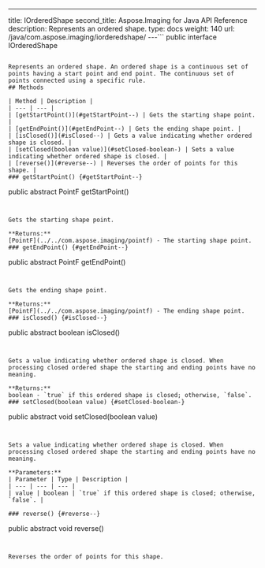 ---
title: IOrderedShape
second_title: Aspose.Imaging for Java API Reference
description: Represents an ordered shape.
type: docs
weight: 140
url: /java/com.aspose.imaging/iorderedshape/
---```
public interface IOrderedShape
```

Represents an ordered shape. An ordered shape is a continuous set of points having a start point and end point. The continuous set of points connected using a specific rule.
## Methods

| Method | Description |
| --- | --- |
| [getStartPoint()](#getStartPoint--) | Gets the starting shape point. |
| [getEndPoint()](#getEndPoint--) | Gets the ending shape point. |
| [isClosed()](#isClosed--) | Gets a value indicating whether ordered shape is closed. |
| [setClosed(boolean value)](#setClosed-boolean-) | Sets a value indicating whether ordered shape is closed. |
| [reverse()](#reverse--) | Reverses the order of points for this shape. |
### getStartPoint() {#getStartPoint--}
```
public abstract PointF getStartPoint()
```


Gets the starting shape point.

**Returns:**
[PointF](../../com.aspose.imaging/pointf) - The starting shape point.
### getEndPoint() {#getEndPoint--}
```
public abstract PointF getEndPoint()
```


Gets the ending shape point.

**Returns:**
[PointF](../../com.aspose.imaging/pointf) - The ending shape point.
### isClosed() {#isClosed--}
```
public abstract boolean isClosed()
```


Gets a value indicating whether ordered shape is closed. When processing closed ordered shape the starting and ending points have no meaning.

**Returns:**
boolean - `true` if this ordered shape is closed; otherwise, `false`.
### setClosed(boolean value) {#setClosed-boolean-}
```
public abstract void setClosed(boolean value)
```


Sets a value indicating whether ordered shape is closed. When processing closed ordered shape the starting and ending points have no meaning.

**Parameters:**
| Parameter | Type | Description |
| --- | --- | --- |
| value | boolean | `true` if this ordered shape is closed; otherwise, `false`. |

### reverse() {#reverse--}
```
public abstract void reverse()
```


Reverses the order of points for this shape.

